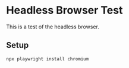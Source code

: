 # Headless Browser Test

This is a test of the headless browser.

## Setup

```bash
npx playwright install chromium
```
